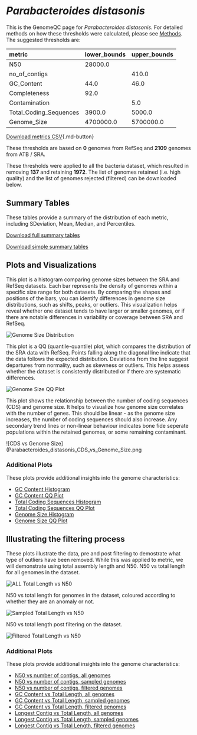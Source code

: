# *Parabacteroides distasonis*

This is the GenomeQC page for *Parabacteroides distasonis*. For detailed methods on how these thresholds were calculated, please see [Methods](/methods).
The suggested thresholds are: 

| metric                 | lower_bounds   | upper_bounds   |
|:-----------------------|:---------------|:---------------|
| N50                    | 28000.0        |                |
| no_of_contigs          |                | 410.0          |
| GC_Content             | 44.0           | 46.0           |
| Completeness           | 92.0           |                |
| Contamination          |                | 5.0            |
| Total_Coding_Sequences | 3900.0         | 5000.0         |
| Genome_Size            | 4700000.0      | 5700000.0      |

[Download metrics CSV](/Parabacteroides/Parabacteroides_distasonis/Parabacteroides_distasonis_metrics.csv){.md-button}


These thresholds are based on **0** genomes from RefSeq and **2109** genomes from ATB / SRA.

These thresholds were applied to all the bacteria dataset, which resulted in removing **137** and retaining **1972**.
The list of genomes retained (i.e. high quality) and the list of genomes rejected (filtered) can be downloaded below. 


## Summary Tables
These tables provide a summary of the distribution of each metric, including SDeviation, Mean, Median, and Percentiles.

[Download full summary tables](/Parabacteroides/Parabacteroides_distasonis/summary.csv)

[Download simple summary tables](/Parabacteroides/Parabacteroides_distasonis/selected_summary.csv)

## Plots and Visualizations

This plot is a histogram comparing genome sizes between the SRA and RefSeq datasets. Each bar represents the density of genomes within a specific size range for both datasets. By comparing the shapes and positions of the bars, you can identify differences in genome size distributions, such as shifts, peaks, or outliers. This visualization helps reveal whether one dataset tends to have larger or smaller genomes, or if there are notable differences in variability or coverage between SRA and RefSeq.

![Genome Size Distribution](Genome_Size_refseq_histogram_kde.png)

This plot is a QQ (quantile-quantile) plot, which compares the distribution of the SRA data with RefSeq. Points falling along the diagonal line indicate that the data follows the expected distribution. Deviations from the line suggest departures from normality, such as skewness or outliers. This helps assess whether the dataset is consistently distributed or if there are systematic differences.

![Genome Size QQ Plot](Genome_Size_refseq_qqplot.png)

This plot shows the relationship between the number of coding sequences (CDS) and genome size. It helps to visualize how genome size correlates with the number of genes. This should be linear - as the genome size increases, the number of coding sequences should also increase. Any secondary trend lines or non-linear behaviour indicates bone fide seperate populations within the retained genomes, or some remaining contaminant. 

![CDS vs Genome Size](Parabacteroides_distasonis_CDS_vs_Genome_Size.png

### Additional Plots

These plots provide additional insights into the genome characteristics:

- [GC Content Histogram](Parabacteroides_distasonis_GC_Content_refseq_histogram_kde.png)
- [GC Content QQ Plot](Parabacteroides_distasonis_GC_Content_refseq_qqplot.png)
- [Total Coding Sequences Histogram](Parabacteroides_distasonis_Total_Coding_Sequences_refseq_histogram_kde.png)
- [Total Coding Sequences QQ Plot](Parabacteroides_distasonis_Total_Coding_Sequences_refseq_qqplot.png)
- [Genome Size Histogram](Parabacteroides_distasonis_Genome_Size_refseq_histogram_kde.png)
- [Genome Size QQ Plot](Parabacteroides_distasonis_Genome_Size_refseq_qqplot.png)
## Illustrating the filtering process
These plots illustrate the data, pre and post filtering to demostrate what type of outliers have been removed. While this was applied to metric, we will demonstrate using total assembly length and N50.
N50 vs total length for all genomes in the dataset.

![ALL Total Length vs N50](Parabacteroides_distasonis_all_total_length_N50.png)

N50 vs total length for genomes in the dataset, coloured according to whether they are an anomaly or not.

![Sampled Total Length vs N50](Parabacteroides_distasonis_sample_total_length_N50.png)

N50 vs total length post filtering on the dataset.

![Filtered Total Length vs N50](Parabacteroides_distasonis_filt_total_length_N50.png)

### Additional Plots

These plots provide additional insights into the genome characteristics:

- [N50 vs number of contigs, all genomes](Parabacteroides_distasonis_all_N50_number.png)
- [N50 vs number of contigs, sampled genomes](Parabacteroides_distasonis_sample_N50_number.png)
- [N50 vs number of contigs, filtered genomes](Parabacteroides_distasonis_filt_N50_number.png)
- [GC Content vs Total Length, all genomes](Parabacteroides_distasonis_all_total_length_GC_Content.png)
- [GC Content vs Total Length, sampled genomes](Parabacteroides_distasonis_sample_total_length_GC_Content.png)
- [GC Content vs Total Length, filtered genomes](Parabacteroides_distasonis_filt_total_length_GC_Content.png)
- [Longest Contig vs Total Length, all genomes](Parabacteroides_distasonis_all_total_length_longest.png)
- [Longest Contig vs Total Length, sampled genomes](Parabacteroides_distasonis_sample_total_length_longest.png)
- [Longest Contig vs Total Length, filtered genomes](Parabacteroides_distasonis_filt_total_length_longest.png)
